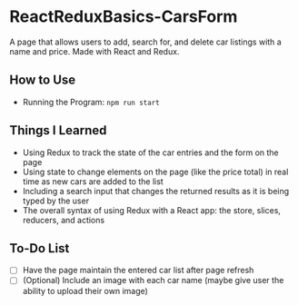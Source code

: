 # ReactReduxBasics-CarsForm
A page that allows users to add, search for, and delete car listings with a name and price. Made with React and Redux.

## How to Use
* Running the Program: `npm run start`
  
## Things I Learned
* Using Redux to track the state of the car entries and the form on the page
* Using state to change elements on the page (like the price total) in real time as new cars are added to the list
* Including a search input that changes the returned results as it is being typed by the user
* The overall syntax of using Redux with a React app: the store, slices, reducers, and actions

## To-Do List
- [ ] Have the page maintain the entered car list after page refresh
- [ ] \(Optional) Include an image with each car name (maybe give user the ability to upload their own image)
